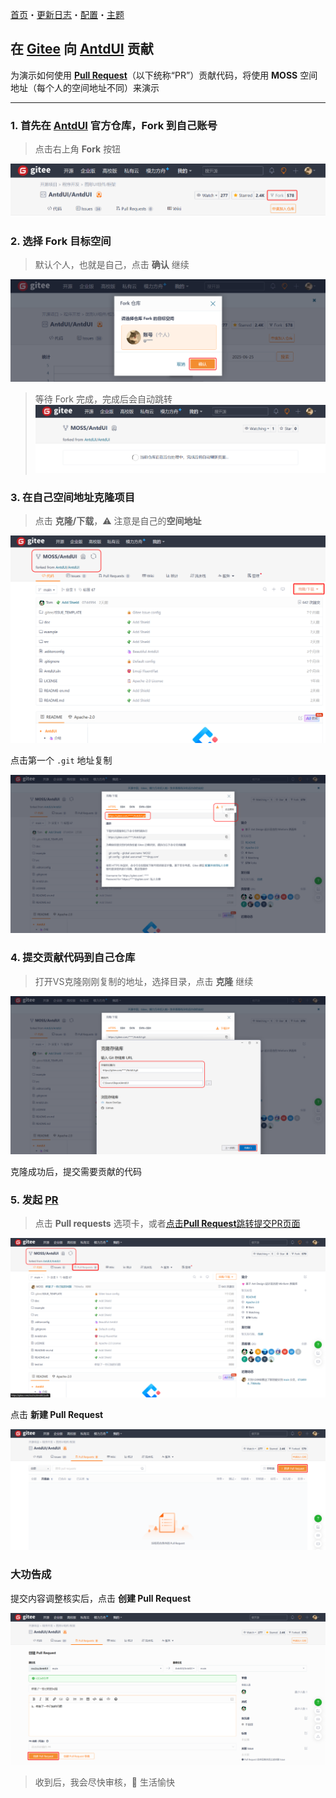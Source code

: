 ﻿[首页](Home.md)・[更新日志](UpdateLog.md)・[配置](Config.md)・[主题](Theme.md)

## 在 [Gitee](https://gitee.com) 向 [AntdUI](https://gitee.com/AntdUI/AntdUI) 贡献

为演示如何使用 [**Pull Request**](https://gitee.com/AntdUI/AntdUI/compare/main...main)（以下统称“PR”）贡献代码，将使用 **MOSS** 空间地址（每个人的空间地址不同）来演示

***

### 1. 首先在 [AntdUI](https://gitee.com/AntdUI/AntdUI) 官方仓库，Fork 到自己账号

> 点击右上角 **Fork** 按钮

![1](Img/PR_1.png)

### 2. 选择 Fork 目标空间

> 默认个人，也就是自己，点击 **确认** 继续

![2](Img/PR_2.png)

> 等待 Fork 完成，完成后会自动跳转
> ![3](Img/PR_3.png)

### 3. 在自己空间地址克隆项目

> 点击 **克隆/下载**，⚠ 注意是自己的**空间地址**

![4](Img/PR_4.png)

点击第一个 `.git` 地址复制

![5](Img/PR_5.png)

### 4. 提交贡献代码到自己仓库

> 打开VS克隆刚刚复制的地址，选择目录，点击 **克隆** 继续

![6](Img/PR_6.png)

克隆成功后，提交需要贡献的代码

### 5. 发起 [PR](https://gitee.com/AntdUI/AntdUI/compare/main...main)

> 点击 **Pull requests** 选项卡，或者[点击**Pull Request**跳转提交PR页面](https://gitee.com/AntdUI/AntdUI/compare/main...main)

![7](Img/PR_7.png)

点击 **新建 Pull Request**

![8](Img/PR_8.png)

### 大功告成

提交内容调整核实后，点击 **创建 Pull Request**

![9](Img/PR_9.png)

> 收到后，我会尽快审核，🧙 生活愉快
